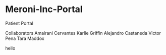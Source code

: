# Meroni-Inc-Portal
Patient Portal


Collaborators 
Amairani Cervantes 
Karlie Griffin 
Alejandro Castaneda 
Victor Pena 
Tara Maddox


hello